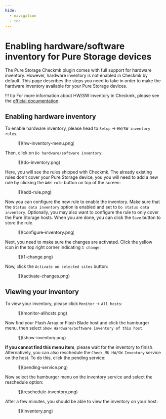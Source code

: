 ```yaml
---
hide:
  - navigation
  - toc
---
```


# Enabling hardware/software inventory for Pure Storage devices

The Pure Storage Checkmk plugin comes with full support for hardware inventory. However, hardware inventory is not enabled in Checkmk by default. This page describes the steps you need to take in order to make the hardware inventory available for your Pure Storage devices.

!!! tip
    For more information about HW/SW inventory in Checkmk, please see the [official documentation](https://docs.checkmk.com/latest/en/inventory.html).

## Enabling hardware inventory

To enable hardware inventory, please head to `Setup` &rarr; `HW/SW inventory rules`.

<figure markdown>
![](hw-inventory-menu.png)
</figure>

Then, click on `Do hardware/software inventory`:

<figure markdown>
![](do-inventory.png)
</figure>

Here, you will see the rules shipped with Checkmk. The already existing rules don't cover your Pure Storage device, you you will need to add a new rule by clicking the `Add rule` button on top of the screen:

<figure markdown>
![](add-rule.png)
</figure>

Now you can configure the new rule to enable the inventory. Make sure that the `Status data inventory` option is enabled and set to `Do status data inventory`. Optionally, you may also want to configure the rule to only cover the Pure Storage hosts. When you are done, you can click the `Save` button to store the rule.

<figure markdown>
![](configure-inventory.png)
</figure>

Next, you need to make sure the changes are activated. Click the yellow icon in the top right corner indicating `1 change`:

<figure markdown>
![](1-change.png)
</figure>

Now, click the `Activate on selected sites` button:

<figure markdown>
![](activate-changes.png)
</figure>

## Viewing your inventory

To view your inventory, please click `Monitor` &rarr; `All hosts`:

<figure markdown>
![](monitor-allhosts.png)
</figure>

Now find your Flash Array or Flash Blade host and click the hamburger menu, then select `Show Hardware/Software inventory of this host`.

<figure markdown>
![](show-inventory.png)
</figure>

**If you cannot find this menu item**, please wait for the inventory to finish. Alternatively, you can also reschedule the `Check_MK HW/SW Inventory` service on the host. To do this, click the pending service:

<figure markdown>
![](pending-service.png)
</figure>

Now select the hamburger menu on the inventory service and select the reschedule option:

<figure markdown>
![](reschedule-inventory.png)
</figure>

After a few minutes, you should be able to view the inventory on your host:

<figure markdown>
![](inventory.png)
</figure>
